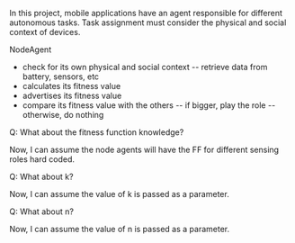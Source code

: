 
In this project, mobile applications have an agent responsible for different autonomous tasks. 
Task assignment must consider the physical and social context of devices.  


NodeAgent

- check for its own physical and social context
-- retrieve data from battery, sensors, etc
- calculates its fitness value 
- advertises its fitness value
- compare its fitness value with the others
--  if bigger, play the role
-- otherwise, do nothing


Q: What about the fitness function knowledge?

Now, I can assume the node agents will have the FF for different sensing roles hard coded. 

Q: What about k?

Now, I can assume the value of k is passed as a parameter.

Q: What about n?

Now, I can assume the value of n is passed as a parameter.

